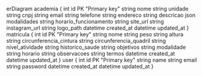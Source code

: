 erDiagram
  academia {
    int id PK "Primary key"
    string nome
    string unidade
    string cnpj
    string email
    string telefone
    string endereco
    string descricao
    json modalidades
    string horario_funcionamento
    string site_url
    string instagram_url
    string logo_path
    datetime created_at
    datetime updated_at
  }
  matricula {
    int id PK "Primary key"
    string nome
    string peso
    string altura
    string circunferencia_cintura
    string circunferencia_quadril
    string nivel_atividade
    string historico_saude
    string objetivos
    string modalidade
    string horario
    string observacoes
    string termos
    datetime created_at
    datetime updated_at
  }
  user {
    int id PK "Primary key"
    string name
    string email
    string password
    datetime created_at
    datetime updated_at
  }

